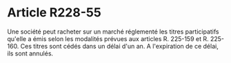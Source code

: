 # Article R228-55

Une société peut racheter sur un marché réglementé les titres participatifs qu'elle a émis selon les modalités prévues aux articles R. 225-159 et R. 225-160. Ces titres sont cédés dans un délai d'un an. A l'expiration de ce délai, ils sont annulés.
